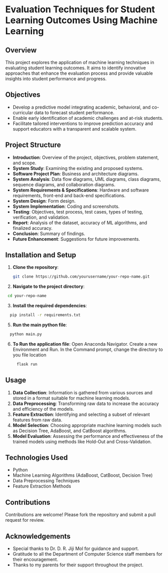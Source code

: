 # Evaluation Techniques for Student Learning Outcomes Using Machine Learning

## Overview
This project explores the application of machine learning techniques in evaluating student learning outcomes. It aims to identify innovative approaches that enhance the evaluation process and provide valuable insights into student performance and progress.

## Objectives
- Develop a predictive model integrating academic, behavioral, and co-curricular data to forecast student performance.
- Enable early identification of academic challenges and at-risk students.
- Facilitate tailored interventions to improve prediction accuracy and support educators with a transparent and scalable system.

## Project Structure
- **Introduction**: Overview of the project, objectives, problem statement, and scope.
- **System Study**: Examining the existing and proposed systems.
- **Software Project Plan**: Business and architecture diagrams.
- **System Analysis**: Data flow diagrams, UML diagrams, class diagrams, sequence diagrams, and collaboration diagrams.
- **System Requirements & Specifications**: Hardware and software requirements, front-end and back-end specifications.
- **System Design**: Form design.
- **System Implementation**: Coding and screenshots.
- **Testing**: Objectives, test process, test cases, types of testing, verification, and validation.
- **Report**: Analysis of the dataset, accuracy of ML algorithms, and finalized accuracy.
- **Conclusion**: Summary of findings.
- **Future Enhancement**: Suggestions for future improvements.

## Installation and Setup
1. **Clone the repository**:
   ```sh
   git clone https://github.com/yourusername/your-repo-name.git
   ```
2. **Navigate to the project directory**:
  ```sh
   cd your-repo-name
   ```
3. **Install the required dependencies**:
```sh
  pip install -r requirements.txt
```
5. **Run the main python file**:
```sh
  python main.py
```
6. **To Run the application file**:
Open Anaconda Navigator.
Create a new Environment and Run.
In the Command prompt, change the directory to you file location
```sh
     flask run
``` 

## Usage
1. **Data Collection**: Information is gathered from various sources and stored in a format suitable for machine learning models.
2. **Data Preprocessing**: Transforming raw data to increase the accuracy and efficiency of the models.
3. **Feature Extraction**: Identifying and selecting a subset of relevant features from raw data.
4. **Model Selection**: Choosing appropriate machine learning models such as Decision Tree, AdaBoost, and CatBoost algorithms.
5. **Model Evaluation**: Assessing the performance and effectiveness of the trained models using methods like Hold-Out and Cross-Validation.

## Technologies Used
- Python
- Machine Learning Algorithms (AdaBoost, CatBoost, Decision Tree)
- Data Preprocessing Techniques
- Feature Extraction Methods

## Contributions
Contributions are welcome! Please fork the repository and submit a pull request for review.

## Acknowledgements
- Special thanks to Dr. D. R. Jiji Mol for guidance and support.
- Gratitude to all the Department of Computer Science staff members for their encouragement.
- Thanks to my parents for their support throughout the project.
